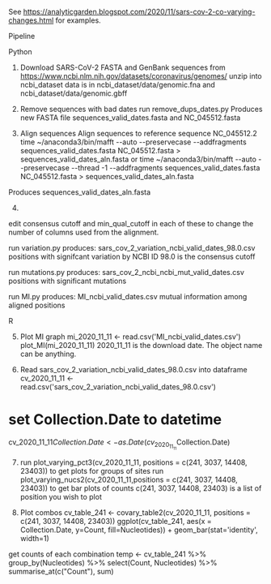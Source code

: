See https://analyticgarden.blogspot.com/2020/11/sars-cov-2-co-varying-changes.html
for examples.

Pipeline

Python

1) Download SARS-CoV-2 FASTA and GenBank sequences from
https://www.ncbi.nlm.nih.gov/datasets/coronavirus/genomes/
unzip into ncbi_dataset
data is in ncbi_dataset/data/genomic.fna and ncbi_dataset/data/genomic.gbff

2) Remove sequences with bad dates
run remove_dups_dates.py
Produces new FASTA file sequences_valid_dates.fasta and NC_045512.fasta

3) Align sequences
Align sequences to reference sequence NC_045512.2
time ~/anaconda3/bin/mafft --auto --preservecase --addfragments sequences_valid_dates.fasta NC_045512.fasta > sequences_valid_dates_aln.fasta
or
time ~/anaconda3/bin/mafft --auto --preservecase --thread -1 --addfragments sequences_valid_dates.fasta NC_045512.fasta > sequences_valid_dates_aln.fasta

Produces sequences_valid_dates_aln.fasta

4)
edit consensus cutoff and min_qual_cutoff in each of these to change
the number of columns used from the alignment.

run variation.py 
produces: sars_cov_2_variation_ncbi_valid_dates_98.0.csv
positions with signifcant variation by NCBI ID
98.0 is the consensus cutoff

run mutations.py
produces: sars_cov_2_ncbi_ncbi_mut_valid_dates.csv
positions with significant mutations

run MI.py
produces: MI_ncbi_valid_dates.csv
mutual information among aligned positions

R

5) Plot MI graph
mi_2020_11_11 <- read.csv('MI_ncbi_valid_dates.csv')
plot_MI(mi_2020_11_11)
2020_11_11 is the download date. The object name can be anything.

6) Read sars_cov_2_variation_ncbi_valid_dates_98.0.csv into dataframe
cv_2020_11_11 <- read.csv('sars_cov_2_variation_ncbi_valid_dates_98.0.csv')
# set Collection.Date to datetime
cv_2020_11_11$Collection.Date <- as.Date(cv_2020_11_11$Collection.Date)

7) run plot_varying_pct3(cv_2020_11_11, positions = c(241, 3037, 14408, 23403))
to get plots for groups of sites
run plot_varying_nucs2(cv_2020_11_11,positions = c(241, 3037, 14408, 23403))
to get bar plots of counts
c(241, 3037, 14408, 23403) is a list of position you wish to plot

11) Plot combos
cv_table_241 <- covary_table2(cv_2020_11_11, positions = c(241, 3037, 14408, 23403))
ggplot(cv_table_241, aes(x = Collection.Date, y=Count, fill=Nucleotides)) +
		     geom_bar(stat='identity', width=1)
		     
get counts of each combination
temp <- cv_table_241 %>%
     	   group_by(Nucleotides) %>%
     	   select(Count, Nucleotides) %>%
	   summarise_at(c("Count"), sum)


